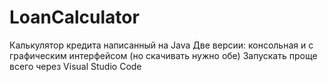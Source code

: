 # LoanCalculator

Калькулятор кредита написанный на Java
Две версии: консольная и с графическим интерфейсом (но скачивать нужно обе)
Запускать проще всего через Visual Studio Code
